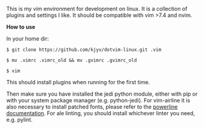 This is my vim environment for development on linux.
It is a collection of plugins and settings I like.
It should be compatible with vim >7.4 and nvim.

**How to use**

In your home dir:

` $ git clone https://github.com/kjyv/dotvim-linux.git .vim `

` $ mv .vimrc .vimrc_old && mv .gvimrc .gvimrc_old `

` $ vim `

This should install plugins when running for the first time.

Then make sure you have installed the jedi python module, either with pip or with your system package manager (e.g. python-jedi).
For vim-airline it is also necessary to install patched fonts, please refer to the [powerline documentation](https://powerline.readthedocs.org/en/master/installation.html#patched-fonts).
For ale linting, you should install whichever linter you need, e.g. pylint.
